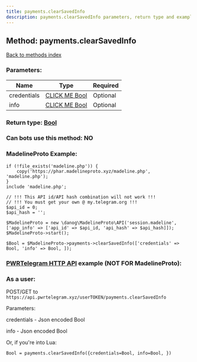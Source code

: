 ```yaml
---
title: payments.clearSavedInfo
description: payments.clearSavedInfo parameters, return type and example
---
```

## Method: payments.clearSavedInfo  
[Back to methods index](index.md)


### Parameters:

| Name     |    Type       | Required |
|----------|---------------|----------|
|credentials|[CLICK ME Bool](../types/Bool.md) | Optional|
|info|[CLICK ME Bool](../types/Bool.md) | Optional|


### Return type: [Bool](../types/Bool.md)

### Can bots use this method: **NO**


### MadelineProto Example:


```
if (!file_exists('madeline.php')) {
    copy('https://phar.madelineproto.xyz/madeline.php', 'madeline.php');
}
include 'madeline.php';

// !!! This API id/API hash combination will not work !!!
// !!! You must get your own @ my.telegram.org !!!
$api_id = 0;
$api_hash = '';

$MadelineProto = new \danog\MadelineProto\API('session.madeline', ['app_info' => ['api_id' => $api_id, 'api_hash' => $api_hash]]);
$MadelineProto->start();

$Bool = $MadelineProto->payments->clearSavedInfo(['credentials' => Bool, 'info' => Bool, ]);
```

### [PWRTelegram HTTP API](https://pwrtelegram.xyz) example (NOT FOR MadelineProto):



### As a user:

POST/GET to `https://api.pwrtelegram.xyz/userTOKEN/payments.clearSavedInfo`

Parameters:

credentials - Json encoded Bool

info - Json encoded Bool




Or, if you're into Lua:

```
Bool = payments.clearSavedInfo({credentials=Bool, info=Bool, })
```

